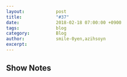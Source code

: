 ```yaml
---
layout:            post
title:             "#37"
date:              2018-02-18 07:00:00 +0900
tags:              blog
category:          Blog
author:            smile-0yen,azihsoyn
excerpt:           
---
```


## Show Notes
